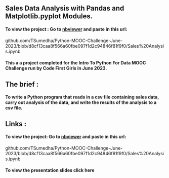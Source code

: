 
## Sales Data Analysis with Pandas and Matplotlib.pyplot Modules.  


#### To view the project :  Go to [nbviewer](https://nbviewer.org/) and paste in this url:
github.com/TSumedha/Python-MOOC-Challenge-June-2023/blob/d8cf13caa8f566a60fbe097f1d2c94846f81f9f0/Sales%20Analysis.ipynb

#### This a a project completed for the Intro To Python For Data MOOC Challenge run by Code First Girls in June 2023.

## The brief :   

#### To write a Python program that reads in a csv file containing sales data, carry out analysis of the data, and write the results of the analysis to a csv file.

## Links :     

#### To view the project: Go to [nbviewer](https://nbviewer.org/) and paste in this url: 
github.com/TSumedha/Python-MOOC-Challenge-June-2023/blob/d8cf13caa8f566a60fbe097f1d2c94846f81f9f0/Sales%20Analysis.ipynb

#### To view the presentation slides click here

